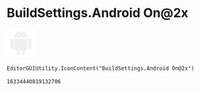 # BuildSettings.Android On@2x
![](/img/BuildSettings.Android%20On@2x.png)

``` CSharp
EditorGUIUtility.IconContent("BuildSettings.Android On@2x")
```
```
16334440819132706
```
